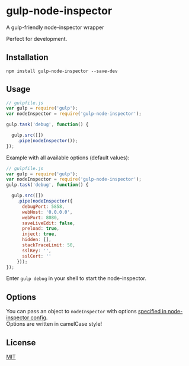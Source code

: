 # gulp-node-inspector

A gulp-friendly node-inspector wrapper

Perfect for development.

## Installation

`npm install gulp-node-inspector --save-dev`

## Usage

```javascript
// gulpfile.js
var gulp = require('gulp');
var nodeInspector = require('gulp-node-inspector');

gulp.task('debug', function() {

  gulp.src([])
    .pipe(nodeInspector());
});
```

Example with all available options (default values):

```javascript
// gulpfile.js
var gulp = require('gulp');
var nodeInspector = require('gulp-node-inspector');
gulp.task('debug', function() {

  gulp.src([])
    .pipe(nodeInspector({
      debugPort: 5858,
      webHost: '0.0.0.0',
      webPort: 8080,
      saveLiveEdit: false,
      preload: true,
      inject: true,
      hidden: [],
      stackTraceLimit: 50,
      sslKey: '',
      sslCert: ''
    }));
});
```

Enter `gulp debug` in your shell to start the node-inspector.

## Options

You can pass an object to `nodeInspector` with options [specified in node-inspector config](https://github.com/node-inspector/node-inspector#options).  
Options are written in camelCase style!

## License
[MIT](https://github.com/koemei/gulp-node-inspector/blob/master/LICENSE)
